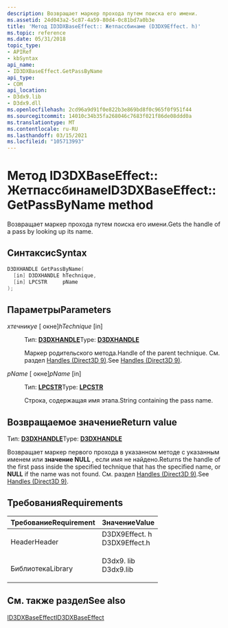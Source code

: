 ```yaml
---
description: Возвращает маркер прохода путем поиска его имени.
ms.assetid: 24d043a2-5c87-4a59-80d4-0c81bd7a0b3e
title: 'Метод ID3DXBaseEffect:: Жетпассбинаме (D3DX9Effect. h)'
ms.topic: reference
ms.date: 05/31/2018
topic_type:
- APIRef
- kbSyntax
api_name:
- ID3DXBaseEffect.GetPassByName
api_type:
- COM
api_location:
- D3dx9.lib
- D3dx9.dll
ms.openlocfilehash: 2cd96a9d91f0e822b3e869bd8f0c965f0f951f44
ms.sourcegitcommit: 14010c34b35fa268046c7683f021f86de08ddd0a
ms.translationtype: MT
ms.contentlocale: ru-RU
ms.lasthandoff: 03/15/2021
ms.locfileid: "105713993"
---
```

# <a name="id3dxbaseeffectgetpassbyname-method"></a><span data-ttu-id="5e761-103">Метод ID3DXBaseEffect:: Жетпассбинаме</span><span class="sxs-lookup"><span data-stu-id="5e761-103">ID3DXBaseEffect::GetPassByName method</span></span>

<span data-ttu-id="5e761-104">Возвращает маркер прохода путем поиска его имени.</span><span class="sxs-lookup"><span data-stu-id="5e761-104">Gets the handle of a pass by looking up its name.</span></span>

## <a name="syntax"></a><span data-ttu-id="5e761-105">Синтаксис</span><span class="sxs-lookup"><span data-stu-id="5e761-105">Syntax</span></span>


```C++
D3DXHANDLE GetPassByName(
  [in] D3DXHANDLE hTechnique,
  [in] LPCSTR     pName
);
```



## <a name="parameters"></a><span data-ttu-id="5e761-106">Параметры</span><span class="sxs-lookup"><span data-stu-id="5e761-106">Parameters</span></span>

<dl> <dt>

<span data-ttu-id="5e761-107">*хтечникуе* \[ окне\]</span><span class="sxs-lookup"><span data-stu-id="5e761-107">*hTechnique* \[in\]</span></span>
</dt> <dd>

<span data-ttu-id="5e761-108">Тип: **[D3DXHANDLE](dx9-graphics-reference-effects-constants.md)**</span><span class="sxs-lookup"><span data-stu-id="5e761-108">Type: **[D3DXHANDLE](dx9-graphics-reference-effects-constants.md)**</span></span>

<span data-ttu-id="5e761-109">Маркер родительского метода.</span><span class="sxs-lookup"><span data-stu-id="5e761-109">Handle of the parent technique.</span></span> <span data-ttu-id="5e761-110">См. раздел [Handles (Direct3D 9)](handles.md).</span><span class="sxs-lookup"><span data-stu-id="5e761-110">See [Handles (Direct3D 9)](handles.md).</span></span>

</dd> <dt>

<span data-ttu-id="5e761-111">*pName* \[ окне\]</span><span class="sxs-lookup"><span data-stu-id="5e761-111">*pName* \[in\]</span></span>
</dt> <dd>

<span data-ttu-id="5e761-112">Тип: **[ **LPCSTR**](../winprog/windows-data-types.md)**</span><span class="sxs-lookup"><span data-stu-id="5e761-112">Type: **[**LPCSTR**](../winprog/windows-data-types.md)**</span></span>

<span data-ttu-id="5e761-113">Строка, содержащая имя этапа.</span><span class="sxs-lookup"><span data-stu-id="5e761-113">String containing the pass name.</span></span>

</dd> </dl>

## <a name="return-value"></a><span data-ttu-id="5e761-114">Возвращаемое значение</span><span class="sxs-lookup"><span data-stu-id="5e761-114">Return value</span></span>

<span data-ttu-id="5e761-115">Тип: **[D3DXHANDLE](dx9-graphics-reference-effects-constants.md)**</span><span class="sxs-lookup"><span data-stu-id="5e761-115">Type: **[D3DXHANDLE](dx9-graphics-reference-effects-constants.md)**</span></span>

<span data-ttu-id="5e761-116">Возвращает маркер первого прохода в указанном методе с указанным именем или **значение NULL** , если имя не найдено.</span><span class="sxs-lookup"><span data-stu-id="5e761-116">Returns the handle of the first pass inside the specified technique that has the specified name, or **NULL** if the name was not found.</span></span> <span data-ttu-id="5e761-117">См. раздел [Handles (Direct3D 9)](handles.md).</span><span class="sxs-lookup"><span data-stu-id="5e761-117">See [Handles (Direct3D 9)](handles.md).</span></span>

## <a name="requirements"></a><span data-ttu-id="5e761-118">Требования</span><span class="sxs-lookup"><span data-stu-id="5e761-118">Requirements</span></span>



| <span data-ttu-id="5e761-119">Требование</span><span class="sxs-lookup"><span data-stu-id="5e761-119">Requirement</span></span> | <span data-ttu-id="5e761-120">Значение</span><span class="sxs-lookup"><span data-stu-id="5e761-120">Value</span></span> |
|--------------------|------------------------------------------------------------------------------------------|
| <span data-ttu-id="5e761-121">Header</span><span class="sxs-lookup"><span data-stu-id="5e761-121">Header</span></span><br/>  | <dl> <span data-ttu-id="5e761-122"><dt>D3DX9Effect. h</dt></span><span class="sxs-lookup"><span data-stu-id="5e761-122"><dt>D3DX9Effect.h</dt></span></span> </dl> |
| <span data-ttu-id="5e761-123">Библиотека</span><span class="sxs-lookup"><span data-stu-id="5e761-123">Library</span></span><br/> | <dl> <span data-ttu-id="5e761-124"><dt>D3dx9. lib</dt></span><span class="sxs-lookup"><span data-stu-id="5e761-124"><dt>D3dx9.lib</dt></span></span> </dl>     |



## <a name="see-also"></a><span data-ttu-id="5e761-125">См. также раздел</span><span class="sxs-lookup"><span data-stu-id="5e761-125">See also</span></span>

<dl> <dt>

[<span data-ttu-id="5e761-126">ID3DXBaseEffect</span><span class="sxs-lookup"><span data-stu-id="5e761-126">ID3DXBaseEffect</span></span>](id3dxbaseeffect.md)
</dt> </dl>

 

 
